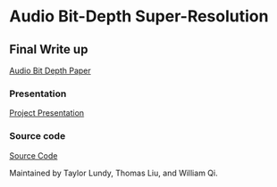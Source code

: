 # Audio Bit-Depth Super-Resolution

## Final Write up

[Audio Bit Depth Paper](https://github.com/wqi/bdsr/blob/master/docs/paper.pdf)

### Presentation

[Project Presentation](ttps://github.com/wqi/bdsr/blob/master/docs/presentation.pdf)

### Source code

[Source Code](https://github.com/wqi/bdsr)

Maintained by Taylor Lundy, Thomas Liu, and William Qi.

